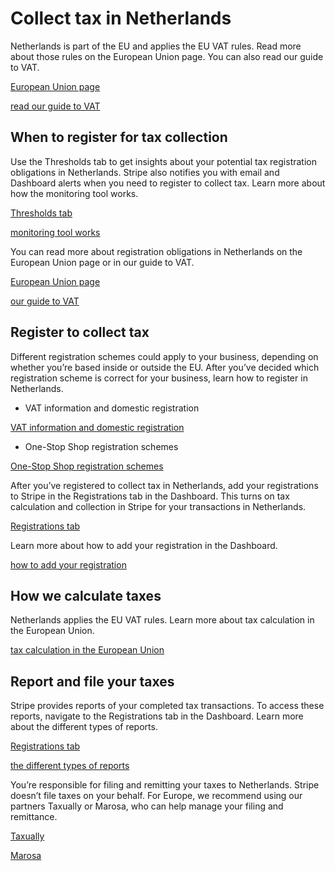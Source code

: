 # Collect tax in Netherlands

Netherlands is part of the EU and applies the EU VAT rules. Read more about those rules on the European Union page. You can also read our guide to VAT.

[European Union page](/tax/supported-countries/european-union)

[read our guide to VAT](https://stripe.com/guides/tax-registration-process-europe)

## When to register for tax collection

Use the Thresholds tab to get insights about your potential tax registration obligations in Netherlands. Stripe also notifies you with email and Dashboard alerts when you need to register to collect tax. Learn more about how the monitoring tool works.

[Thresholds tab](https://dashboard.stripe.com/tax/thresholds)

[monitoring tool works](/tax/monitoring)

You can read more about registration obligations in Netherlands on the European Union page or in our guide to VAT.

[European Union page](/tax/supported-countries/european-union)

[our guide to VAT](https://stripe.com/guides/tax-registration-process-europe)

## Register to collect tax

Different registration schemes could apply to your business, depending on whether you’re based inside or outside the EU. After you’ve decided which registration scheme is correct for your business, learn how to register in Netherlands.

- VAT information and domestic registration

[VAT information and domestic registration](https://www.belastingdienst.nl/wps/wcm/connect/bldcontenten/belastingdienst/business/vat/vat_in_the_netherlands/)

- One-Stop Shop registration schemes

[One-Stop Shop registration schemes](https://www.belastingdienst.nl/wps/wcm/connect/bldcontenten/belastingdienst/business/vat/vat_in_the_netherlands/how-to-declare-vat-for-e-commerce-and-services/how-to-declare-vat-for-e-commerce-and-services)

After you’ve registered to collect tax in Netherlands, add your registrations to Stripe in the Registrations tab in the Dashboard. This turns on tax calculation and collection in Stripe for your transactions in Netherlands.

[Registrations tab](https://dashboard.stripe.com/tax/registrations?location=nl)

Learn more about how to add your registration in the Dashboard.

[how to add your registration](/tax/registering#track-your-registrations-in-the-tax-dashboard)

## How we calculate taxes

Netherlands applies the EU VAT rules. Learn more about tax calculation in the European Union.

[tax calculation in the European Union](/tax/supported-countries/european-union)

## Report and file your taxes

Stripe provides reports of your completed tax transactions. To access these reports, navigate to the Registrations tab in the Dashboard. Learn more about the different types of reports.

[Registrations tab](https://dashboard.stripe.com/tax/registrations)

[the different types of reports](/tax/reports)

You’re responsible for filing and remitting your taxes to Netherlands. Stripe doesn’t file taxes on your behalf. For Europe, we recommend using our partners Taxually or Marosa, who can help manage your filing and remittance.

[Taxually](https://stripe.taxually.com/)

[Marosa](https://marosavat.com/stripe-and-marosa/)
